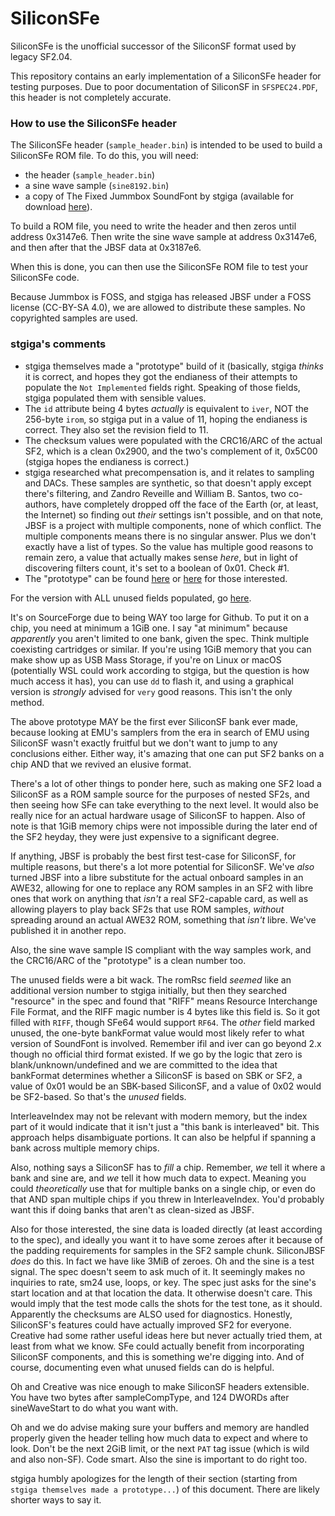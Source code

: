 # SiliconSFe

SiliconSFe is the unofficial successor of the SiliconSF format used by legacy SF2.04.

This repository contains an early implementation of a SiliconSFe header for testing purposes. Due to poor documentation of SiliconSF in `SFSPEC24.PDF`, this header is not completely accurate.

### How to use the SiliconSFe header

The SiliconSFe header (`sample_header.bin`) is intended to be used to build a SiliconSFe ROM file. To do this, you will need:

- the header (`sample_header.bin`)
- a sine wave sample (`sine8192.bin`)
- a copy of The Fixed Jummbox SoundFont by stgiga (available for download [here](https://musical-artifacts.com/artifacts/2722)).

To build a ROM file, you need to write the header and then zeros until address 0x3147e6. Then write the sine wave sample at address 0x3147e6, and then after that the JBSF data at 0x3187e6. 

When this is done, you can then use the SiliconSFe ROM file to test your SiliconSFe code.

Because Jummbox is FOSS, and stgiga has released JBSF under a FOSS license (CC-BY-SA 4.0), we are allowed to distribute these samples. No copyrighted samples are used.

### stgiga's comments

- stgiga themselves made a "prototype" build of it (basically, stgiga *thinks* it is correct, and hopes they got the endianess of their attempts to populate the `Not Implemented` fields right. Speaking of those fields, stgiga populated them with sensible values.
- The `id` attribute being 4 bytes *actually* is equivalent to `iver`, NOT the 256-byte `irom`, so stgiga put in a value of 11, hoping the endianess is correct. They also set the revision field to 11.
- The checksum values were populated with the CRC16/ARC of the actual SF2, which is a clean 0x2900, and the two's complement of it, 0x5C00 (stgiga hopes the endianess is correct.)
- stgiga researched what precompensation is, and it relates to sampling and DACs. These samples are synthetic, so that doesn't apply except there's filtering, and Zandro Reveille and William B. Santos, two co-authors, have completely dropped off the face of the Earth (or, at least, the Internet) so finding out *their* settings isn't possible, and on that note, JBSF is a project with multiple components, none of which conflict. The multiple components means there is no singular answer. Plus we don't exactly have a list of types. So the value has multiple good reasons to remain zero, a value that actually makes sense *here*, but in light of discovering filters count, it's set to a boolean of 0x01. Check #1.
- The "prototype" can be found [here](https://sourceforge.net/projects/stgigasoundfonts/files/soundfonts/SiliconJBSF.7z/download) or [here](https://sourceforge.net/projects/stgigasoundfonts/files/soundfonts/SiliJBSF.BIN/download) for those interested.

For the version with ALL unused fields populated, go [here](https://sourceforge.net/projects/stgigasoundfonts/files/soundfonts/bleedingedge/SiliJBSF.DAT/download).

It's on SourceForge due to being WAY too large for Github. To put it on a chip, you need at minimum a 1GiB one. I say "at minimum" because *apparently* you aren't limited to one bank, given the spec. Think multiple coexisting cartridges or similar.
If you're using 1GiB memory that you can make show up as USB Mass Storage, if you're on Linux or macOS (potentially WSL could work according to stgiga, but the question is how much access it has), you can use `dd` to flash it, and using a graphical version is *strongly* advised for `very` good reasons. This isn't the only method.

The above prototype MAY be the first ever SiliconSF bank ever made, because looking at EMU's samplers from the era in search of EMU using SiliconSF wasn't exactly fruitful but we don't want to jump to any conclusions either. Either way, it's amazing that one can put SF2 banks on a chip AND that we revived an elusive format.

There's a lot of other things to ponder here, such as making one SF2 load a SiliconSF as a ROM sample source for the purposes of nested SF2s, and then seeing how SFe can take everything to the next level. It would also be really nice for an actual hardware usage of SiliconSF to happen. Also of note is that 1GiB memory chips were not impossible during the later end of the SF2 heyday, they were just expensive to a significant degree. 

If anything, JBSF is probably the best first test-case for SiliconSF, for multiple reasons, but there's a lot more potential for SiliconSF. We've *also* turned JBSF into a libre substitute for the actual onboard samples in an AWE32, allowing for one to replace any ROM samples in an SF2 with libre ones that work on anything that *isn't* a real SF2-capable card, as well as allowing players to play back SF2s that use ROM samples, *without* spreading around an actual AWE32 ROM, something that *isn't* libre. We've published it in another repo.

Also, the sine wave sample IS compliant with the way samples work, and the CRC16/ARC of the "prototype" is a clean number too.

The unused fields were a bit wack. The romRsc field *seemed* like an additional version number to stgiga initially, but then they searched "resource" in the spec and found that "RIFF" means Resource Interchange File Format, and the RIFF magic number is 4 bytes like this field is. So it got filled with `RIFF`, though SFe64 would support `RF64`. The *other* field marked unused, the one-byte bankFormat value would most likely refer to what version of SoundFont is involved. Remember ifil and iver can go beyond 2.x though no official third format existed. If we go by the logic that zero is blank/unknown/undefined and we are committed to the idea that bankFormat determines whether a SiliconSF is based on SBK or SF2, a value of 0x01 would be an SBK-based SiliconSF, and a value of 0x02 would be SF2-based.
So that's the *unused* fields.

InterleaveIndex may not be relevant with modern memory, but the index part of it would indicate that it isn't just a "this bank is interleaved" bit. This approach helps disambiguate portions. It can also be helpful if spanning a bank across multiple memory chips. 

Also, nothing says a SiliconSF has to *fill* a chip. Remember, *we* tell it where a bank and sine are, and *we* tell it how much data to expect. Meaning you could *theoretically* use that for multiple banks on a single chip, or even do that AND span multiple chips if you threw in InterleaveIndex. You'd probably want this if doing banks that aren't as clean-sized as JBSF. 

Also for those interested, the sine data is loaded directly (at least according to the spec), and ideally you want it to have some zeroes after it because of the padding requirements for samples in the SF2 sample chunk. SiliconJBSF *does* do this. In fact we have like 3MiB of zeroes. Oh and the sine is a test signal. The spec doesn't seem to ask much of it. It seemingly makes no inquiries to rate, sm24 use, loops, or key. The spec just asks for the sine's start location and at that location the data. It otherwise doesn't care. This would imply that the test mode calls the shots for the test tone, as it should. Apparently the checksums are ALSO used for diagnostics. Honestly, SiliconSF's features could have actually improved SF2 for everyone. Creative had some rather useful ideas here but never actually tried them, at least from what we know. SFe could actually benefit from incorporating SiliconSF components, and this is something we're digging into. And of course, documenting even what unused fields can do is helpful.

Oh and Creative was nice enough to make SiliconSF headers extensible. You have two bytes after sampleCompType, and 124 DWORDs after sineWaveStart to do what you want with.

Oh and we do advise making sure your buffers and memory are handled properly given the header telling how much data to expect and where to look. Don't be the next 2GiB limit, or the next `PAT` tag issue (which is wild and also non-SF). Code smart.
Also the sine is important to do right too.

stgiga humbly apologizes for the length of their section (starting from `stgiga themselves made a prototype...`) of this document. There are likely shorter ways to say it.
